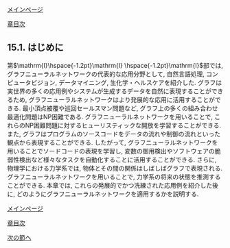 [メインページ](../../index.markdown)

[章目次](./chap15.md)
## 15.1. はじめに

第$\mathrm{I}\hspace{-1.2pt}\mathrm{I}
\hspace{-1.2pt}\mathrm{I}$部では, グラフニューラルネットワークの代表的な応用分野として, 自然言語処理, コンピュータビジョン, データマイニング, 生化学・ヘルスケアを紹介した. グラフは実世界の多くの応用例やシステムが生成するデータを自然に表現することができるため, グラフニューラルネットワークはより発展的な応用に活用することができる. 最小頂点被覆や巡回セールスマン問題など, グラフ上の多くの組み合わせ最適化問題はNP困難である. グラフニューラルネットワークを用いることで, これらのNP困難問題に対するヒューリスティックな開放を学習することができる. また, グラフはプログラムのソースコードをデータの流れや制御の流れといった観点から表現することができる. したがって, グラフニューラルネットワークを用いることでソードコードの表現を学習し, 変数の御用検出やソフトウェアの脆弱性検出など様々なタスクを自動化することに活用することができる. さらに, 物理学における力学系では, 物体とその間の関係はしばしばグラフで表現される. グラフニューラルネットワークを用いることで, 力学系の将来の状態を推測することができる. 本章では, これらの発展的でかつ洗練された応用例を紹介した後に, どのようにグラフニューラルネットワークを適用するかを説明する.


[メインページ](../../index.markdown)

[章目次](./chap15.md)

[次の節へ](./subsection_02.md)



